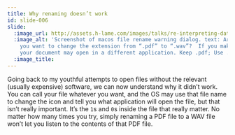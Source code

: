 ```yaml
---
title: Why renaming doesn’t work
id: slide-006
slide:
  :image_url: http://assets.h-lame.com/images/talks/re-interpreting-data/slides/006.png
  :image_alt: 'Screenshot of macos file rename warning dialog. text: Are you sure
    you want to change the extension from “.pdf” to “.wav”?  If you make this change,
    your document may open in a different application. Keep .pdf; Use .wav'
  :image_title:
---
```

Going back to my youthful attempts to open files without the relevant (usually expensive) software, we can now understand why it didn’t work.  You can call your file whatever you want, and the OS may use that file name to change the icon and tell you what application will open the file, but that isn’t really important.  It’s the `1`s and `0`s inside the file that really matter.  No matter how many times you try, simply renaming a PDF file to a WAV file won’t let you listen to the contents of that PDF file.
